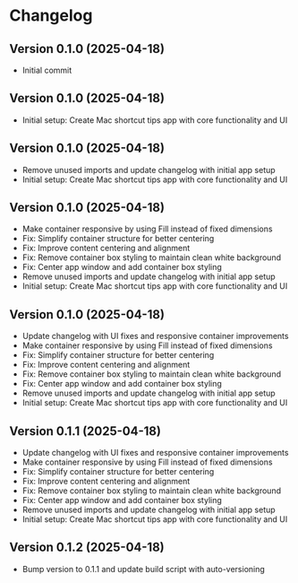 # Changelog

## Version 0.1.0 (2025-04-18)
* Initial commit
## Version 0.1.0 (2025-04-18)
* Initial setup: Create Mac shortcut tips app with core functionality and UI
## Version 0.1.0 (2025-04-18)
* Remove unused imports and update changelog with initial app setup
* Initial setup: Create Mac shortcut tips app with core functionality and UI
## Version 0.1.0 (2025-04-18)
* Make container responsive by using Fill instead of fixed dimensions
* Fix: Simplify container structure for better centering
* Fix: Improve content centering and alignment
* Fix: Remove container box styling to maintain clean white background
* Fix: Center app window and add container box styling
* Remove unused imports and update changelog with initial app setup
* Initial setup: Create Mac shortcut tips app with core functionality and UI
## Version 0.1.0 (2025-04-18)
* Update changelog with UI fixes and responsive container improvements
* Make container responsive by using Fill instead of fixed dimensions
* Fix: Simplify container structure for better centering
* Fix: Improve content centering and alignment
* Fix: Remove container box styling to maintain clean white background
* Fix: Center app window and add container box styling
* Remove unused imports and update changelog with initial app setup
* Initial setup: Create Mac shortcut tips app with core functionality and UI
## Version 0.1.1 (2025-04-18)
* Update changelog with UI fixes and responsive container improvements
* Make container responsive by using Fill instead of fixed dimensions
* Fix: Simplify container structure for better centering
* Fix: Improve content centering and alignment
* Fix: Remove container box styling to maintain clean white background
* Fix: Center app window and add container box styling
* Remove unused imports and update changelog with initial app setup
* Initial setup: Create Mac shortcut tips app with core functionality and UI
## Version 0.1.2 (2025-04-18)
* Bump version to 0.1.1 and update build script with auto-versioning